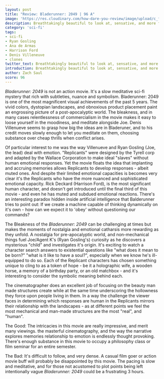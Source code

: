 ```yaml
---
layout: post
title: "Review: Bladerunner: 2049 | 96 A"
image: 'https://res.cloudinary.com/how-dare-you-review/image/upload/c_fill,h_399,w_760/v1529167993/hero_Battle-of-the-Sexes-TIFF-2017.jpg'
description: Breathtakingly beautiful to look at, sensative, and more focussed than the original - Bladerunner 2049 is my favorite movie of 2017.      
category: 'sci-fi'
tags: 
- sci-fi
- Ryan Gosling
- Ana de Armas
- Harrison Ford
- Denis Villeneuve
- clones
twitter_text: Breathtakingly beautiful to look at, sensative, and more focussed than the original - Bladerunner 2049 is my favorite movie of 2017.
introduction: Breathtakingly beautiful to look at, sensative, and more focussed than the original - Bladerunner 2049 is my favorite movie of 2017.
author: Zach Saul
score: 96
---
```


*Bladerunner: 2049* is not an action movie. It's a slow meditative sci-fi mystery that rich with subtleties, nuance and symbolism. Bladerunner: 2049 is one of the most magnificent visual achievements of the past 5 years. The vivid colors, dystopian landscapes, and obnoxious product placement paint an engrossing picture of a post-apocalyptic world. The bleakness, and in many cases relentlessness of commercialism in the movie makes it easy to loose yourself in the moodiness, and meditate alongside Joe. Denis Villenueve seems to grasp how big the ideas are in Bladeruner, and to his credit moves slowly enough to let you meditate on them, choosing substance over cheap thrills when conflict arises. 

Of particular interest to me was the way Villenueve and Ryan Gosling (Joe, the lead) deal with emotion. "Replicants" were designed by the Tyrell corp and adapted by the Wallace Corporation to make ideal "slaves" without human emotional responses. Yet the movie floats the idea that implanting and accruing memories allows Replicants to develop responses - albeit muted ones. And despite their limited emotional capacities is becomes very clear it's the Replicants who have the more nuanced and sophisticated emotional capacity. Rick Deckard (Harrison Ford), is the most significant human character, and doesn't get introduced until the final third of this movie - and even he has muted and subdued emotional reactions. There's an interesting paradox hidden inside artificial intelligence that Balderunner tries to point out: If we create a machine capable of thinking dynamically on it's own - how can we expect it to 'obey' without questioning our commands?  

The Bleakness of the *Bladerunner: 2049* can be challenging at times but makes the moments of nostalgia and emotional catharsis more rewarding as they unfold. A nostalgia for pre-apocalyptic world, and non-mechanical things fuel Joe/Agent K's (Ryan Gosling's) curiosity as he discovers a mysterious "child" and investigates it's origin. It's exciting to watch a character search answers to existential questions like "what does it mean to be born?" "what is it like to have a soul?", especially when we know he's ill-equipped to do so. Each of the Replicant characters has chosen something unique to cling to as a token of hope - be it a holographic wife, a wooden horse, a memory of a birthday party, or an old matchbox - and it's interesting to consider the symbolic meaning behind each.  

The cinematographer does an excellent job of focusing on the beauty man made structures create while at the same time underscoring the hollowness they force upon people living in them. In a way the challenge the viewer faces in determining which responses are human in the Replicants mirrors their relationship with the landscapes  - as at different points we feel the most mechanical and man-made structures are the most "real", and "human".  

The Good: 
The intricacies in this movie are really impressive, and merit many viewings. the masterful cinematography, and the way the narrative explores memories relationship to emotion is endlessly thought provoking. There's enough substance in this movie to occupy a philosophy class or film seminar for an entire semester.  

The Bad: 
It's difficult to follow, and very dense. A casual film goer or action movie buff will  probably be disappointed by this movie. The pacing is slow and meditative, and for those not acustomed to plot points being left intentionally vague *Bladerunner: 2049* could be a frustrating 3 hours.     